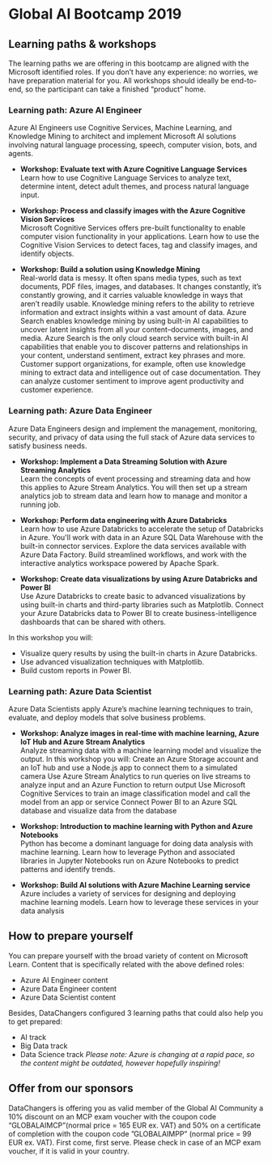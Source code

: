 # Global AI Bootcamp 2019 

## Learning paths & workshops 
The learning paths we are offering in this bootcamp are aligned with the Microsoft identified roles. If you don’t have any experience: no worries, we have preparation material for you. 
All workshops should ideally be end-to-end, so the participant can take a finished “product” home. 
 
### Learning path: Azure AI Engineer 
Azure AI Engineers use Cognitive Services, Machine Learning, and Knowledge Mining to architect and implement Microsoft AI solutions involving natural language processing, speech, computer vision, bots, and agents. 
 
- **Workshop: Evaluate text with Azure Cognitive Language Services**    
Learn how to use Cognitive Language Services to analyze text, determine intent, detect adult themes, and process natural language input. 
 
- **Workshop: Process and classify images with the Azure Cognitive Vision Services**    
Microsoft Cognitive Services offers pre-built functionality to enable computer vision functionality in your applications. Learn how to use the Cognitive Vision Services to detect faces, tag and classify images, and identify objects. 
 
- **Workshop: Build a solution using Knowledge Mining**   
Real-world data is messy. It often spans media types, such as text documents, PDF files, images, and databases. It changes constantly, it’s constantly growing, and it carries valuable knowledge in ways that aren’t readily usable. Knowledge mining refers to the ability to retrieve information and extract insights within a vast amount of data. Azure Search enables knowledge mining by using built-in AI capabilities to uncover latent insights from all your content–documents, images, and media. Azure Search is the only cloud search service with built-in AI capabilities that enable you to discover patterns and relationships in your content, understand sentiment, extract key phrases and more. Customer support organizations, for example, often use knowledge mining to extract data and intelligence out of case documentation. They can analyze customer sentiment to improve agent productivity and customer experience. 
 
### Learning path: Azure Data Engineer 
Azure Data Engineers design and implement the management, monitoring, security, and privacy of data using the full stack of Azure data services to satisfy business needs. 

- **Workshop: Implement a Data Streaming Solution with Azure Streaming Analytics**    
Learn the concepts of event processing and streaming data and how this applies to Azure Stream Analytics. You will then set up a stream analytics job to stream data and learn how to manage and monitor a running job. 
 
- **Workshop: Perform data engineering with Azure Databricks**    
Learn how to use Azure Databricks to accelerate the setup of Databricks in Azure. You'll work with data in an Azure SQL Data Warehouse with the built-in connector services. Explore the data services available with Azure Data Factory. Build streamlined workflows, and work with the interactive analytics workspace powered by Apache Spark. 
 
- **Workshop: Create data visualizations by using Azure Databricks and Power BI**   
Use Azure Databricks to create basic to advanced visualizations by using built-in charts and third-party libraries such as Matplotlib. Connect your Azure Databricks data to Power BI to create business-intelligence dashboards that can be shared with others. 
 
In this workshop you will: 
- Visualize query results by using the built-in charts in Azure Databricks. 
- Use advanced visualization techniques with Matplotlib. 
- Build custom reports in Power BI. 
 
### Learning path: Azure Data Scientist 
Azure Data Scientists apply Azure’s machine learning techniques to train, evaluate, and deploy models that solve business problems. 

- **Workshop: Analyze images in real-time with machine learning, Azure IoT Hub and Azure Stream Analytics**    
Analyze streaming data with a machine learning model and visualize the output. 
In this workshop you will: 
Create an Azure Storage account and an IoT hub and use a Node.js app to connect them to a simulated camera 
Use Azure Stream Analytics to run queries on live streams to analyze input and an Azure Function to return output 
Use Microsoft Cognitive Services to train an image classification model and call the model from an app or service 
Connect Power BI to an Azure SQL database and visualize data from the database 
 
- **Workshop: Introduction to machine learning with Python and Azure Notebooks**   
Python has become a dominant language for doing data analysis with machine learning. Learn how to leverage Python and associated libraries in Jupyter Notebooks run on Azure Notebooks to predict patterns and identify trends. 
 
- **Workshop: Build AI solutions with Azure Machine Learning service**   
Azure includes a variety of services for designing and deploying machine learning models. Learn how to leverage these services in your data analysis


## How to prepare yourself 
You can prepare yourself with the broad variety of content on Microsoft Learn. Content that is specifically related with the above defined roles: 
- Azure AI Engineer content 
- Azure Data Engineer content 
- Azure Data Scientist content 

Besides, DataChangers configured 3 learning paths that could also help you to get prepared: 
- AI track 
- Big Data track 
- Data Science track 
*Please note: Azure is changing at a rapid pace, so the content might be outdated, however hopefully inspiring!* 

## Offer from our sponsors 
 
DataChangers is offering you as valid member of the Global AI Community a 10% discount on an MCP exam voucher with the coupon code “GLOBALAIMCP”(normal price = 165 EUR ex. VAT) and 50% on a certificate of completion with the coupon code ”GLOBALAIMPP” (normal price = 99 EUR ex. VAT). First come, first serve. Please check in case of an MCP exam voucher, if it is valid in your country. 
